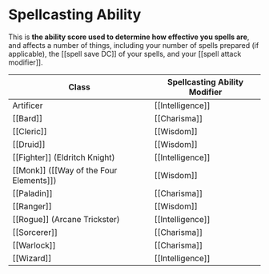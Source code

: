 # Spellcasting Ability

This is **the ability score used to determine how effective you spells are**, and affects a number of things, including your number of spells prepared (if applicable), the [[spell save DC]] of your spells, and your [[spell attack modifier]].

| **Class**                               | **Spellcasting Ability Modifier** |
| --------------------------------------- | --------------------------------- |
| Artificer                               | [[Intelligence]]                  |
| [[Bard]]                                | [[Charisma]]                      |
| [[Cleric]]                              | [[Wisdom]]                        |
| [[Druid]]                               | [[Wisdom]]                        |
| [[Fighter]] (Eldritch Knight)           | [[Intelligence]]                  | 
| [[Monk]] ([[Way of the Four Elements]]) | [[Wisdom]]                        |
| [[Paladin]]                             | [[Charisma]]                      |
| [[Ranger]]                              | [[Wisdom]]                        |
| [[Rogue]] (Arcane Trickster)            | [[Intelligence]]                  |
| [[Sorcerer]]                            | [[Charisma]]                      |
| [[Warlock]]                             | [[Charisma]]                      |
| [[Wizard]]                              | [[Intelligence]]                  |